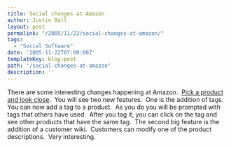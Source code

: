 ```yaml
---
title: Social changes at Amazon
author: Justin Ball
layout: post
permalink: "/2005/11/22/social-changes-at-amazon/"
tags:
  - "Social Software"
date: '2005-11-22T07:00:00Z'
templateKey: blog-post
path: "/social-changes-at-amazon"
description: ''
---
```


There are some interesting changes happening at Amazon.  [Pick a product and look close][1]. 
You will see two new features.  One is the addition of tags. 
You can now add a tag to a product.  As you do you will be
prompted with tags that others have used.  After you tag it, you
can click on the tag and see other products that have the same
tag.  The second big feature is the addition of a customer
wiki.  Customers can modify one of the product descriptions. 
Very interesting.

 [1]: http://www.amazon.com/gp/product/B0007VJ7I8/104-9757223-1894316?v=glance&n=172282&_encoding=UTF8&v=glance
